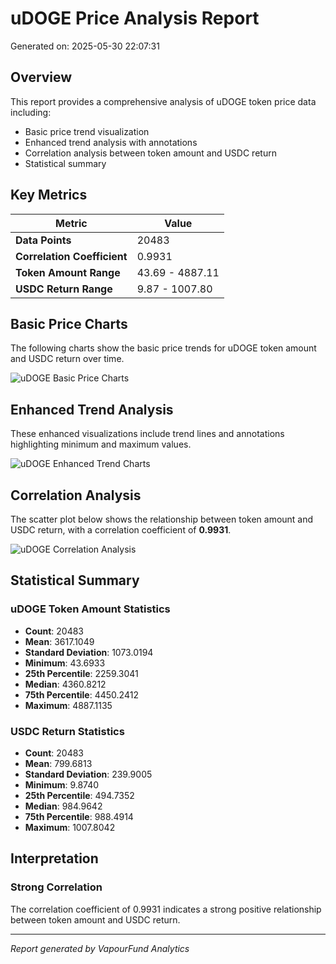 # uDOGE Price Analysis Report

Generated on: 2025-05-30 22:07:31

## Overview

This report provides a comprehensive analysis of uDOGE token price data including:
- Basic price trend visualization
- Enhanced trend analysis with annotations
- Correlation analysis between token amount and USDC return
- Statistical summary

## Key Metrics

| Metric | Value |
|--------|-------|
| **Data Points** | 20483 |
| **Correlation Coefficient** | 0.9931 |
| **Token Amount Range** | 43.69 - 4887.11 |
| **USDC Return Range** | 9.87 - 1007.80 |

## Basic Price Charts

The following charts show the basic price trends for uDOGE token amount and USDC return over time.

![uDOGE Basic Price Charts](https://raw.githubusercontent.com/VaporFund/weekly-report/main/chart_images/uDOGE_price_charts.png)

## Enhanced Trend Analysis

These enhanced visualizations include trend lines and annotations highlighting minimum and maximum values.

![uDOGE Enhanced Trend Charts](https://raw.githubusercontent.com/VaporFund/weekly-report/main/chart_images/uDOGE_price_charts_with_trend.png)

## Correlation Analysis

The scatter plot below shows the relationship between token amount and USDC return, with a correlation coefficient of **0.9931**.

![uDOGE Correlation Analysis](https://raw.githubusercontent.com/VaporFund/weekly-report/main/chart_images/uDOGE_relationship_chart.png)

## Statistical Summary

### uDOGE Token Amount Statistics
- **Count**: 20483
- **Mean**: 3617.1049
- **Standard Deviation**: 1073.0194
- **Minimum**: 43.6933
- **25th Percentile**: 2259.3041
- **Median**: 4360.8212
- **75th Percentile**: 4450.2412
- **Maximum**: 4887.1135

### USDC Return Statistics
- **Count**: 20483
- **Mean**: 799.6813
- **Standard Deviation**: 239.9005
- **Minimum**: 9.8740
- **25th Percentile**: 494.7352
- **Median**: 984.9642
- **75th Percentile**: 988.4914
- **Maximum**: 1007.8042

## Interpretation

### Strong Correlation

The correlation coefficient of 0.9931 indicates a strong positive relationship between token amount and USDC return.

---

*Report generated by VapourFund Analytics*
